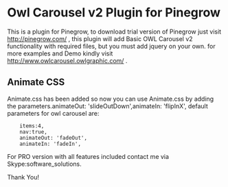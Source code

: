 # Owl Carousel v2 Plugin for Pinegrow

This is a plugin for Pinegrow, to download trial version of Pinegrow just visit http://pinegrow.com/ , this plugin will add Basic OWL Carousel v2 functionality with required files, but you must add jquery on your own. for more examples and Demo kindly visit http://www.owlcarousel.owlgraphic.com/ .

## Animate CSS

 Animate.css has been added so now you can use Animate.css by adding the parameters.animateOut: 'slideOutDown',animateIn: 'flipInX', 
 default parameters for owl carousel are:
 
	    items:4,
	    nav:true,
	    animateOut: 'fadeOut', 
	    animateIn: 'fadeIn',

For PRO version with all features included contact me via Skype:software_solutions.

Thank You!
